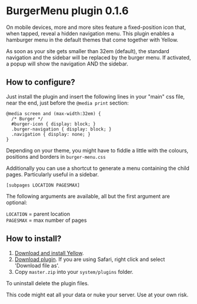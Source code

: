 BurgerMenu plugin 0.1.6
=======================

On mobile devices, more and more sites feature a fixed-position icon that, when tapped, reveal a hidden navigation menu. This plugin enables a hamburger menu in the default themes that come together with Yellow.

As soon as your site gets smaller than 32em (default), the standard navigation and the sidebar will be replaced by the burger menu. If activated, a popup will show the navigation AND the sidebar.


How to configure?
-----------------

Just install the plugin and insert the following lines in your "main" css file, near the end, just before the `@media print` section:

    @media screen and (max-width:32em) {
      /* Burger */
      #burger-icon { display: block; }
      .burger-navigation { display: block; }
      .navigation { display: none; }
    }

Depending on your theme, you might have to fiddle a little with the colours, positions and borders in `burger-menu.css`

Additionally you can use a shortcut to generate a menu containing the child pages. Particularly useful in a sidebar.

`[subpages LOCATION PAGESMAX]`

The following arguments are available, all but the first argument are optional:

`LOCATION` = parent location  
`PAGESMAX` = max number of pages


How to install?
---------------

1. [Download and install Yellow](https://github.com/datenstrom/yellow/).
2. [Download plugin](https://github.com/richi/yellow-plugin-burgermenu/archive/master.zip). If you are using Safari, right click and select 'Download file as'.
3. Copy `master.zip` into your `system/plugins` folder.

To uninstall delete the plugin files.

This code might eat all your data or nuke your server. Use at your own risk.


